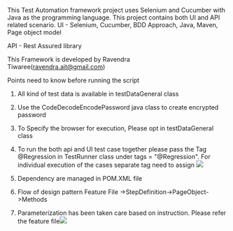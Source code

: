 This Test Automation framework project uses Selenium and Cucumber with Java as the programming language. This project contains both UI and API related scenario. 
UI - Selenium, Cucumber, BDD Approach, Java, Maven, Page object model

API - Rest Assured library

This Framework is developed by Ravendra Tiwaree(ravendra.ait@gmail.com)

Points need to know before running the script
1. All kind of test data is available in testDataGeneral class
2. Use the CodeDecodeEncodePassword java class to create encrypted password
3. To Specify the browser for execution, Please opt in testDataGeneral class
4. To run the both api and UI test case together please pass the Tag @Regression in TestRunner class under tags = "@Regression". For individual execution of the cases separate tag need to assign
![](D:\TestRunner.jpg)


5. Dependency are managed in POM.XML file
6. Flow of design pattern Feature File ->StepDefinition->PageObject->Methods
7. Parameterization has been taken care based on instruction. Please refer the feature file![](D:\FeatureFile_MailOnline.jpg)
